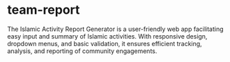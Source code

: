 # team-report
 The Islamic Activity Report Generator is a user-friendly web app facilitating easy input and summary of Islamic activities. With responsive design, dropdown menus, and basic validation, it ensures efficient tracking, analysis, and reporting of community engagements.
